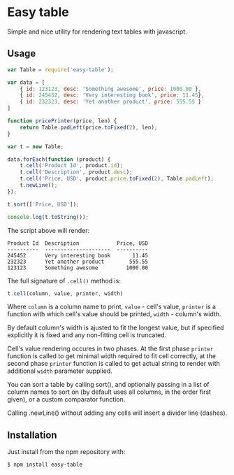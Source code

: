 # Easy table

Simple and nice utility for rendering text tables with javascript.

## Usage

``` javascript
var Table = require('easy-table');

var data = [
    { id: 123123, desc: 'Something awesome', price: 1000.00 },
    { id: 245452, desc: 'Very interesting book', price: 11.45},
    { id: 232323, desc: 'Yet another product', price: 555.55 }
]

function pricePrinter(price, len) {
    return Table.padLeft(price.toFixed(2), len);
}

var t = new Table;

data.forEach(function (product) {
    t.cell('Product Id', product.id);
    t.cell('Description', product.desc);
    t.cell('Price, USD', product.price.toFixed(2), Table.padLeft);
    t.newLine();
});

t.sort(['Price, USD']);

console.log(t.toString());
```

The script above will render:

```
Product Id  Description            Price, USD
----------  ---------------------  ----------
245452      Very interesting book       11.45
232323      Yet another product        555.55
123123      Something awesome         1000.00

```

The full signature of `.cell()` method is:

``` javascript
t.cell(column, value, printer, width)
``` 

Where `column` is a column name to print, `value` - cell's value, `printer` is
a function with which cell's value should be printed, `width` - column's width.

By default column's width is ajusted to fit the longest value, but if specified
explicitly it is fixed and any non-fitting cell is truncated.

Cell's value rendering occures in two phases. At the first phase `printer`
function is called to get minimal width required to fit cell correctly, at the
second phase `printer` function is called to get actual string to render with
additional `width` parameter supplied.

You can sort a table by calling sort(), and optionally passing in a list of
column names to sort on (by default uses all columns, in the order first given),
or a custom comparator function.

Calling .newLine() without adding any cells will insert a divider line (dashes).

## Installation

Just install from the npm repository with:

```
$ npm install easy-table
```
